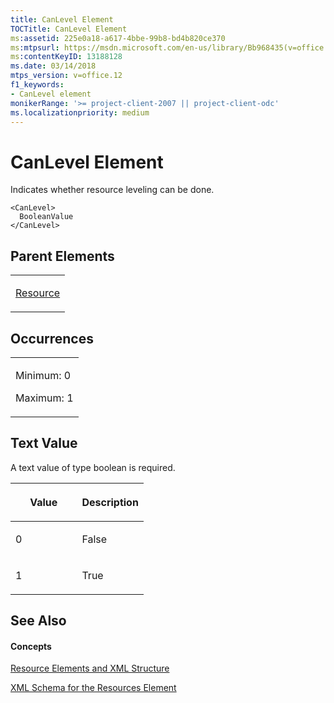 ```yaml
---
title: CanLevel Element
TOCTitle: CanLevel Element
ms:assetid: 225e0a18-a617-4bbe-99b8-bd4b820ce370
ms:mtpsurl: https://msdn.microsoft.com/en-us/library/Bb968435(v=office.12)
ms:contentKeyID: 13188128
ms.date: 03/14/2018
mtps_version: v=office.12
f1_keywords:
- CanLevel element
monikerRange: '>= project-client-2007 || project-client-odc'
ms.localizationpriority: medium
---
```


# CanLevel Element




Indicates whether resource leveling can be done.

    <CanLevel>
      BooleanValue
    </CanLevel>

## Parent Elements

<table>
<colgroup>
<col style="width: 100%" />
</colgroup>
<tbody>
<tr class="odd">
<td><p><a href="resource-element.md">Resource</a></p></td>
</tr>
</tbody>
</table>

## Occurrences

<table>
<colgroup>
<col style="width: 100%" />
</colgroup>
<tbody>
<tr class="odd">
<td><p>Minimum: 0</p>
<p>Maximum: 1</p></td>
</tr>
</tbody>
</table>

## Text Value

A text value of type boolean is required.

<table>
<colgroup>
<col style="width: 50%" />
<col style="width: 50%" />
</colgroup>
<thead>
<tr class="header">
<th><p>Value</p></th>
<th><p>Description</p></th>
</tr>
</thead>
<tbody>
<tr class="odd">
<td><p>0</p></td>
<td><p>False</p></td>
</tr>
<tr class="even">
<td><p>1</p></td>
<td><p>True</p></td>
</tr>
</tbody>
</table>

## See Also

#### Concepts

[Resource Elements and XML Structure](resource-elements-and-xml-structure.md)

[XML Schema for the Resources Element](xml-schema-for-the-resources-element.md)

